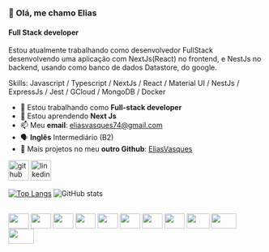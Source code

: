 ### 👋 Olá, me chamo Elias
#### Full Stack developer 
Estou atualmente trabalhando como desenvolvedor FullStack desenvolvendo uma aplicação com NextJs(React) no frontend, e NestJs no backend, usando como banco de dados Datastore, do google.

Skills: Javascript / Typescript / NextJs / React / Material UI  / NestJs / ExpressJs / Jest / GCloud / MongoDB / Docker

- 🔭 Estou trabalhando como **Full-stack developer** 
- 🌱 Estou aprendendo **Next Js** 
- 📫 Meu **email**: eliasvasques74@gmail.com 
- 🗣 **Inglês** Intermediário (B2)
- 🤌 Mais projetos no meu **outro Github**: <a href="https://github.com/EliasVasques">EliasVasques</a>


[<img src='https://cdn.jsdelivr.net/npm/simple-icons@3.0.1/icons/github.svg' alt='github' height='40'>](https://github.com/Elias-ReactDeveloper)
[<img src='https://cdn.jsdelivr.net/npm/simple-icons@3.0.1/icons/linkedin.svg' alt='linkedin' height='40'>](https://www.linkedin.com/in/eliasvasquesdev/)  

[![Top Langs](https://github-readme-stats.vercel.app/api/top-langs/?username=Elias-ReactDeveloper)](https://github.com/anuraghazra/github-readme-stats)
![GitHub stats](https://github-readme-stats.vercel.app/api?username=Elias-ReactDeveloper&show_icons=true)  
  
 
<div style="display: inline_block"><br>
<img align="center" alt="" height="30" width="40" src="https://cdn.jsdelivr.net/gh/devicons/devicon/icons/javascript/javascript-original.svg" />
<img align="center" alt="" height="30" width="40"  src="https://cdn.jsdelivr.net/gh/devicons/devicon/icons/typescript/typescript-original.svg" /> 
<img align="center" alt="" height="30" width="40" src="https://cdn.jsdelivr.net/gh/devicons/devicon/icons/nextjs/nextjs-original.svg">
<img align="center" alt="" height="30" width="40" src="https://cdn.jsdelivr.net/gh/devicons/devicon/icons/react/react-original.svg" />
<img align="center" alt="" height="30" width="40" src="https://cdn.jsdelivr.net/gh/devicons/devicon/icons/materialui/materialui-original.svg">
<img align="center" alt="" height="30" width="40" src="https://cdn.jsdelivr.net/gh/devicons/devicon/icons/nestjs/nestjs-plain.svg">
<img align="center" alt="" height="30" width="40" src="https://cdn.jsdelivr.net/gh/devicons/devicon/icons/express/express-original.svg">
<img align="center" alt="" height="30" width="40" src="https://cdn.jsdelivr.net/gh/devicons/devicon/icons/jest/jest-plain.svg">
<img align="center" alt="" height="30" width="45" src="https://cdn.jsdelivr.net/gh/devicons/devicon/icons/googlecloud/googlecloud-original.svg">
<img align="center" alt="" height="30" width="50" src="https://cdn.jsdelivr.net/gh/devicons/devicon/icons/mongodb/mongodb-original.svg">
<img align="center" alt="" height="30" width="50" src="https://cdn.jsdelivr.net/gh/devicons/devicon/icons/docker/docker-original.svg">




</div>


